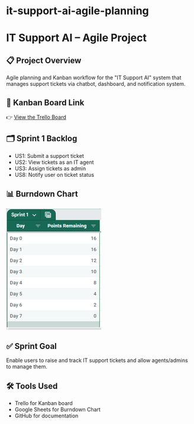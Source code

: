 # it-support-ai-agile-planning

# IT Support AI – Agile Project

## 📋 Project Overview
Agile planning and Kanban workflow for the "IT Support AI" system that manages support tickets via chatbot, dashboard, and notification system.

## 🔗 Kanban Board Link
👉 [View the Trello Board](https://trello.com/b/GizGjBEI/it-support-ai-agile-sprint-board)

## 🗂️ Sprint 1 Backlog
- US1: Submit a support ticket
- US2: View tickets as an IT agent
- US3: Assign tickets as admin
- US8: Notify user on ticket status

## 📊 Burndown Chart
![Burndown Chart](./images/burndown-chart.png)

## ✅ Sprint Goal
Enable users to raise and track IT support tickets and allow agents/admins to manage them.

## 🛠️ Tools Used
- Trello for Kanban board
- Google Sheets for Burndown Chart
- GitHub for documentation

